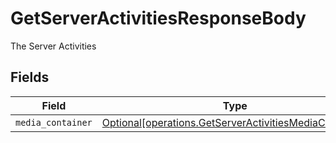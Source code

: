 # GetServerActivitiesResponseBody

The Server Activities


## Fields

| Field                                                                                                                  | Type                                                                                                                   | Required                                                                                                               | Description                                                                                                            |
| ---------------------------------------------------------------------------------------------------------------------- | ---------------------------------------------------------------------------------------------------------------------- | ---------------------------------------------------------------------------------------------------------------------- | ---------------------------------------------------------------------------------------------------------------------- |
| `media_container`                                                                                                      | [Optional[operations.GetServerActivitiesMediaContainer]](../../models/operations/getserveractivitiesmediacontainer.md) | :heavy_minus_sign:                                                                                                     | N/A                                                                                                                    |